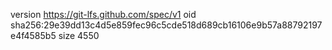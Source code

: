 version https://git-lfs.github.com/spec/v1
oid sha256:29e39dd13c4d5e859fec96c5cde518d689cb16106e9b57a88792197e4f4585b5
size 4550
